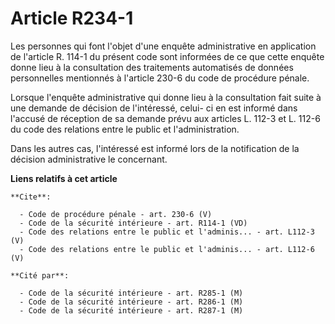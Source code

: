 # Article R234-1

Les personnes qui font l'objet d'une enquête administrative en application de l'article R. 114-1 du présent code sont
informées de ce que cette enquête donne lieu à la consultation des traitements automatisés de données personnelles mentionnés
à l'article 230-6 du code de procédure pénale. 

Lorsque l'enquête administrative qui donne lieu à la consultation fait suite à une demande de décision de l'intéressé, celui-
ci en est informé dans l'accusé de réception de sa demande prévu aux articles L. 112-3 et L. 112-6 du code des relations
entre le public et l'administration. 

Dans les autres cas, l'intéressé est informé lors de la notification de la décision administrative le concernant.

**Liens relatifs à cet article**

	**Cite**:

	  - Code de procédure pénale - art. 230-6 (V)
	  - Code de la sécurité intérieure - art. R114-1 (VD)
	  - Code des relations entre le public et l'adminis... - art. L112-3 (V)
	  - Code des relations entre le public et l'adminis... - art. L112-6 (V)

	**Cité par**:

	  - Code de la sécurité intérieure - art. R285-1 (M)
	  - Code de la sécurité intérieure - art. R286-1 (M)
	  - Code de la sécurité intérieure - art. R287-1 (M)
